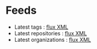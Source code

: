 # Feeds

- Latest tags : [flux XML](/data/latest-tags.xml)
- Latest repositories : [flux XML](/data/latest.xml)
- Latest organizations : [flux XML](/data/latest-organizations.xml)
